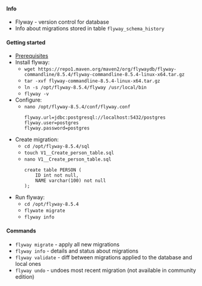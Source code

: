 #### Info
* Flyway - version control for database
* Info about migrations stored in table `flyway_schema_history`

#### Getting started
* [Prerequisites](../postgresql/postgresql.md)
* Install flyway:
    * `wget https://repo1.maven.org/maven2/org/flywaydb/flyway-commandline/8.5.4/flyway-commandline-8.5.4-linux-x64.tar.gz`
    * `tar -xvf flyway-commandline-8.5.4-linux-x64.tar.gz`
    * `ln -s /opt/flyway-8.5.4/flyway /usr/local/bin`
    * `flyway -v`
* Configure:
    * `nano /opt/flyway-8.5.4/conf/flyway.conf`
        ```
        flyway.url=jdbc:postgresql://localhost:5432/postgres
        flyway.user=postgres
        flyway.password=postgres
        ```
* Create migration:
    * `cd /opt/flyway-8.5.4/sql`
    * `touch V1__Create_person_table.sql`
    * `nano V1__Create_person_table.sql`
        ```
        create table PERSON (
            ID int not null,
            NAME varchar(100) not null
        );
        ```
* Run flyway:
    * `cd /opt/flyway-8.5.4`
    * `flywate migrate`
    * `flyway info`

#### Commands
* `flyway migrate` - apply all new migrations
* `flyway info` - details and status about migrations 
* `flyway validate` - diff between migrations applied to the database and local ones
* `flyway undo` - undoes most recent migration (not available in community edition)
